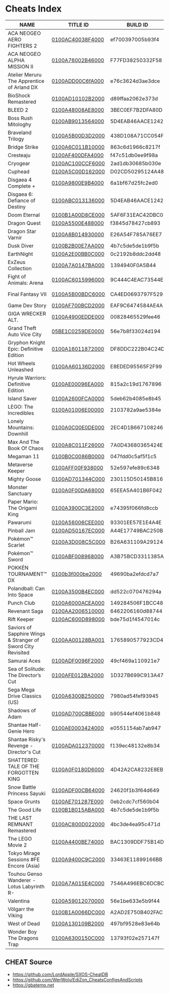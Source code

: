 # Cheats Index


| NAME | TITLE ID | BUILD ID | VERSION |
| --- | --- | --- | --- |
| ACA NEOGEO AERO FIGHTERS 2 | [0100AC40038F4000](https://github.com/OldManKain/CheatsModsSavesDB/tree/main/Titles/0100ac40038f4000) | ef700397005b93f4 | 1.0.1 |
| ACA NEOGEO ALPHA MISSION II | [0100A76002B46000](https://github.com/OldManKain/CheatsModsSavesDB/tree/main/Titles/0100A76002B46000) | F77FD38250332F58 | 1.0.0 |
| Atelier Meruru The Apprentice of Arland DX | [0100ADD00C6fA000](https://github.com/OldManKain/CheatsModsSavesDB/tree/main/Titles/0100ADD00C6fA000) | e76c3624d3ae3dce | 1.0.2 |
| BioShock Remastered | [0100AD10102B2000](https://github.com/OldManKain/CheatsModsSavesDB/tree/main/Titles/0100AD10102B2000) | d89ffaa2062e373d | 1.0.2 |
| BLEED 2 | [0100A48008AE8000](https://github.com/OldManKain/CheatsModsSavesDB/tree/main/Titles/0100A48008AE8000) | 3BEC0EF7B2DFA80D | 1.0.1 |
| Boss Rush Mitologhy | [0100AB9013564000](https://github.com/OldManKain/CheatsModsSavesDB/tree/main/Titles/0100AB9013564000) | 5D4EAB46AACE1242 | 1.0.0 |
| Braveland Trilogy | [0100A5B00D3D2000](https://github.com/OldManKain/CheatsModsSavesDB/tree/main/Titles/0100A5B00D3D2000) | 438D108A71CC054F | 1.0.0 |
| Bridge Strike | [0100A6C011B10000](https://github.com/OldManKain/CheatsModsSavesDB/tree/main/Titles/0100A6C011B10000) | 863c6d1966c8217f | 1.0.0 |
| Cresteaju | [0100AF400DFA4000](https://github.com/OldManKain/CheatsModsSavesDB/tree/main/Titles/0100AF400DFA4000) | f47c51db0ee9f98a | 1.0.0 |
| Cryogear | [0100AC100CCF6000](https://github.com/OldManKain/CheatsModsSavesDB/tree/main/Titles/0100AC100CCF6000) | 2ad1db30685b030e | 1.0.1 |
| Cuphead | [0100A5C00D162000](https://github.com/OldManKain/CheatsModsSavesDB/tree/main/Titles/0100a5c00d162000) | D02CD50295124A48 | 1.3.4 |
| Disgaea 4 Complete + | [0100A9800E9B4000](https://github.com/OldManKain/CheatsModsSavesDB/tree/main/Titles/0100A9800E9B4000) | 6a1bf67d25fc2ed0 | 1.1.0 |
| Disgaea 6: Defiance of Destiny | [0100ABC013136000](https://github.com/OldManKain/CheatsModsSavesDB/tree/main/Titles/0100ABC013136000) | 5D4EAB46AACE1242 | 1.0.2 |
| Doom Eternal | [0100B1A00D8CE000](https://github.com/OldManKain/CheatsModsSavesDB/tree/main/Titles/0100B1A00D8CE000) | 5AF6F31EAC42DBC0 | 1.6.0 |
| Dragon Quest | [0100A5500E488000](https://github.com/OldManKain/CheatsModsSavesDB/tree/main/Titles/0100a5500e488000) | f3845d78427cb893 | 1.0.0 |
| Dragon Star Varnir | [0100A8B014930000](https://github.com/OldManKain/CheatsModsSavesDB/tree/main/Titles/0100A8B014930000) | E26A54F785A76EE7 | 1.0.0 |
| Dusk Diver | [0100B2B00E7AA000](https://github.com/OldManKain/CheatsModsSavesDB/tree/main/Titles/0100B2B00E7AA000) | 4b7c5de5de1b9f5b | 1.0.5 |
| EarthNight | [0100A2E00BB0C000](https://github.com/OldManKain/CheatsModsSavesDB/tree/main/Titles/0100A2E00BB0C000) | 0c2192b8ddc2dd48 | 1.0.0 |
| ExZeus Collection | [0100A7A0147BA000](https://github.com/OldManKain/CheatsModsSavesDB/tree/main/Titles/0100A7A0147BA000) | 1394940F0A5B44 | 1.0.0 |
| Fight of Animals: Arena | [0100AC6015996000](https://github.com/OldManKain/CheatsModsSavesDB/tree/main/Titles/0100AC6015996000) | 9C444C4EAC73544E | 1.0.0 |
| Final Fantasy VII | [0100A5B00BDC6000](https://github.com/OldManKain/CheatsModsSavesDB/tree/main/Titles/0100a5b00bdc6000) | CA4ED0693797F529 | 1.0.2, 1.0.2_5 |
| Game Dev Story | [0100AF700BCD2000](https://github.com/OldManKain/CheatsModsSavesDB/tree/main/Titles/0100AF700BCD2000) | EAF9C6474584AE4A | 2.4.4 |
| GIGA WRECKER ALT. | [0100A4900EDDE000](https://github.com/OldManKain/CheatsModsSavesDB/tree/main/Titles/0100A4900EDDE000) | 00828465529fee46 | 1.0.0 |
| Grand Theft Auto Vice City | [05BE1C0259DE0000](https://github.com/OldManKain/CheatsModsSavesDB/tree/main/Titles/05BE1C0259DE0000) | 56e7b8f33024d194 | 1.0.0 |
| Gryphon Knight Epic: Definitive Edition | [0100A16011872000](https://github.com/OldManKain/CheatsModsSavesDB/tree/main/Titles/0100A16011872000) | DF8DDC222B04C24D | 1.0.0 |
| Hot Wheels Unleashed | [0100AA60136D2000](https://github.com/OldManKain/CheatsModsSavesDB/tree/main/Titles/0100AA60136D2000) | E8EDED95565F2F99 | 1.0.2 |
| Hyrule Warriors: Definitive Edition | [0100AE00096EA000](https://github.com/OldManKain/CheatsModsSavesDB/tree/main/Titles/0100AE00096EA000) | 815a2c19d1767896 | 1.0.1 |
| Island Saver | [0100A2600FCA0000](https://github.com/OldManKain/CheatsModsSavesDB/tree/main/Titles/0100A2600FCA0000) | 5deb62b4085e8b45 | 1.0.1 |
| LEGO: The Incredibles | [0100A01006E00000](https://github.com/OldManKain/CheatsModsSavesDB/tree/main/Titles/0100A01006E00000) | 2103782a9ae5384e | 1.0.2 |
| Lonely Mountains: Downhill | [0100A0C00E0DE000](https://github.com/OldManKain/CheatsModsSavesDB/tree/main/Titles/0100A0C00E0DE000) | 2EC4D1B667108246 | 1.0.0 |
| Max And The Book Of Chaos | [0100A8C011F26000](https://github.com/OldManKain/CheatsModsSavesDB/tree/main/Titles/0100A8C011F26000) | 7A0D43680365424E | 1.0.0 |
| Megaman 11 | [0100B0C0086B0000](https://github.com/OldManKain/CheatsModsSavesDB/tree/main/Titles/0100B0C0086B0000) | 047fdd0c5af5f1c5 | 1.0.1 |
| Metaverse Keeper | [0100AFF00F938000](https://github.com/OldManKain/CheatsModsSavesDB/tree/main/Titles/0100AFF00F938000) | 52e597efe89c6348 | 1.0.0 |
| Mighty Goose | [0100AD701344C000](https://github.com/OldManKain/CheatsModsSavesDB/tree/main/Titles/0100AD701344C000) | 230115D50145B816 | 1.0.1 |
| Monster Sanctuary | [0100A0F00DA68000](https://github.com/OldManKain/CheatsModsSavesDB/tree/main/Titles/0100A0F00DA68000) | 65EEA5A401B6F042 | 1.3.0 |
| Paper Mario: The Origami King | [0100A3900C3E2000](https://github.com/OldManKain/CheatsModsSavesDB/tree/main/Titles/0100A3900C3E2000) | e74395f066fd8ccb | 1.0.1 |
| Pawarumi | [0100A56006CEE000](https://github.com/OldManKain/CheatsModsSavesDB/tree/main/Titles/0100A56006CEE000) | 93301EE57E1E4A4E | 1.0.1 |
| Pinball Jam| [0100AD50167EC000](https://github.com/OldManKain/CheatsModsSavesDB/tree/main/Titles/0100AD50167EC000) | A44E17749BAC250B | 1.0.1 |
| Pokémon™ Scarlet | [0100A3D008C5C000](https://github.com/OldManKain/CheatsModsSavesDB/tree/main/Titles/0100A3D008C5C000) | B26A631109A29124 | 1.0.1 |
| Pokémon™ Sword | [0100ABF008968000](https://github.com/OldManKain/CheatsModsSavesDB/tree/main/Titles/0100ABF008968000) | A3B75BCD3311385A | 1.3.2 |
| POKKÉN TOURNAMENT™ DX | [0100b3f000be2000](https://github.com/OldManKain/CheatsModsSavesDB/tree/main/Titles/0100b3f000be2000) | 49690ba2efdcd7a7 | 1.3.3 |
| Polandball: Can Into Space | [0100A3500B4EC000](https://github.com/OldManKain/CheatsModsSavesDB/tree/main/Titles/0100A3500B4EC000) | dd522c070476294a | 1.0.1 |
| Punch Club | [0100A6000ACEA000](https://github.com/OldManKain/CheatsModsSavesDB/tree/main/Titles/0100A6000ACEA000) | 149284506F1BCC48 | 1.0.0 |
| Revenant Saga | [0100AA2006510000](https://github.com/OldManKain/CheatsModsSavesDB/tree/main/Titles/0100AA2006510000) | 6462206160d88744 | 1.0.2 |
| Rift Keeper | [0100AC600D898000](https://github.com/OldManKain/CheatsModsSavesDB/tree/main/Titles/0100AC600D898000) | bde75d1f4547014c | 1.0.0 |
| Saviors of Sapphire Wings & Stranger of Sword City Revisited | [0100AA00128BA001](https://github.com/OldManKain/CheatsModsSavesDB/tree/main/Titles/0100AA00128BA001) | 1765890577923CD4 | 1.0.2 |
| Samurai Aces | [0100ADF0096F2000](https://github.com/OldManKain/CheatsModsSavesDB/tree/main/Titles/0100ADF0096F2000) | 49cf469a110921e7 | 1.0.0 |
| Sea of Solitude: The Director’s Cut | [0100AFE012BA2000](https://github.com/OldManKain/CheatsModsSavesDB/tree/main/Titles/0100AFE012BA2000) | 1D327B699C913A47 | 1.1.0 |
| Sega Mega Drive Classics (US) | [0100A6300B250000](https://github.com/OldManKain/CheatsModsSavesDB/tree/main/Titles/0100A6300B250000) | 7980ad54fef93945 | 1.0.2 |
| Shadows of Adam | [0100AD700CBBE000](https://github.com/OldManKain/CheatsModsSavesDB/tree/main/Titles/0100AD700CBBE000) | b90544ef4061b848 | 1.0.0 |
| Shantae Half-Genie Hero | [0100AE0003424000](https://github.com/OldManKain/CheatsModsSavesDB/tree/main/Titles/0100AE0003424000) | e0551154ab7ab947 | 1.0.0 |
| Shantae Risky's Revenge - Director's Cut | [0100ADA012370000](https://github.com/OldManKain/CheatsModsSavesDB/tree/main/Titles/0100ADA012370000) | f139ec48132e8b34 | 1.0.0 |
| SHATTERED: TALE OF THE FORGOTTEN KING |  [0100A0F0180D6000](https://github.com/OldManKain/CheatsModsSavesDB/tree/main/Titles/0100A0F0180D6000) | 4D42A2CA8232E8EB | 1.0.0 |
| Snow Battle Princess Sayuki | [0100ADF00CB64000](https://github.com/OldManKain/CheatsModsSavesDB/tree/main/Titles/0100ADF00CB64000) | 24620f1b3f64d649 | 1.0.0 |
| Space Grunts | [0100AE701287E000](https://github.com/OldManKain/CheatsModsSavesDB/tree/main/Titles/0100AE701287E000) | 0eb2cdc7cf560b04 | 1.0.0 |
| The Good Life | [0100B1B015ABA000](https://github.com/OldManKain/CheatsModsSavesDB/tree/main/Titles/0100B1B015ABA000) | 4b7c5de5de1b9f5b | 1.4.0 |
| THE LAST REMNANT Remastered | [0100AC800D022000](https://github.com/OldManKain/CheatsModsSavesDB/tree/main/Titles/0100AC800D022000) | 4bc3de4ea95c471d | 1.0.0 |
| The LEGO Movie 2 | [0100A4400BE74000](https://github.com/OldManKain/CheatModsSavesDB/tree/main/Titles/0100A4400BE74000) | BAC1309DDF75B14D | 1.0.3 |
| Tokyo Mirage Sessions #FE Encore (Asia) | [0100A9400C9C2000](https://github.com/OldManKain/CheatsModsSavesDB/tree/main/Titles/0100A9400C9C2000) | 33463E11899166BB | 1.0.0 |
| Touhou Genso Wanderer -Lotus Labyrinth R-| [0100A7A015E4C000](https://github.com/OldManKain/CheatModsSavesDB/tree/main/Titles/0100A7A015E4C000) | 7546A496EBC6DCBC | 1.0.0 |
| Valentina | [0100A59012070000](https://github.com/OldManKain/CheatsModsSavesDB/tree/main/Titles/0100A59012070000) | 56e1be633e5b9f44 | 1.0.0 |
| Völgarr the Viking | [0100B1A0066DC000](https://github.com/OldManKain/CheatsModsSavesDB/tree/main/Titles/0100B1A0066DC000) | A2AD2E750B402FAC | 1.0.1 |
| West of Dead | [0100A130109B2000](https://github.com/OldManKain/CheatsModsSavesDB/tree/main/Titles/0100A130109B2000) | 497bf9528e83e64b | 1.0.0 |
| Wonder Boy The Dragons Trap | [0100A6300150C000](https://github.com/OldManKain/CheatsModsSavesDB/tree/main/Titles/0100A6300150C000) | 13793f02e257147f | 1.0.3e |



## CHEAT Source
- https://github.com/LordApple/SXOS-CheatDB
- https://github.com/WerWolv/EdiZon_CheatsConfigsAndScripts
- https://gbatemp.net
